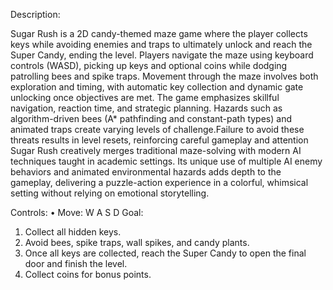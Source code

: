 Description:

Sugar Rush is a 2D candy-themed maze game where the player collects keys while avoiding enemies and traps to ultimately unlock and reach the Super Candy, ending the level. 
Players navigate the maze using keyboard controls (WASD), picking up keys and optional coins while dodging patrolling bees and spike traps. Movement through the maze involves both exploration and timing, 
with automatic key collection and dynamic gate unlocking once objectives are met.
The game emphasizes skillful navigation, reaction time, and strategic planning. Hazards such as algorithm-driven bees (A* pathfinding and constant-path types) and 
animated traps create varying levels of challenge.Failure to avoid these threats results in level resets, reinforcing careful gameplay and attention
Sugar Rush creatively merges traditional maze-solving with modern AI techniques taught in academic settings.
Its unique use of multiple AI enemy behaviors and animated environmental hazards adds depth to the gameplay,
delivering a puzzle-action experience in a colorful, whimsical setting without relying on emotional storytelling.

Controls:
•	Move: W A S D
Goal:
1.	Collect all hidden keys.
2.	Avoid bees, spike traps, wall spikes, and candy plants.
3.	Once all keys are collected, reach the Super Candy to open the final door and finish the level.
4.	Collect coins for bonus points.
